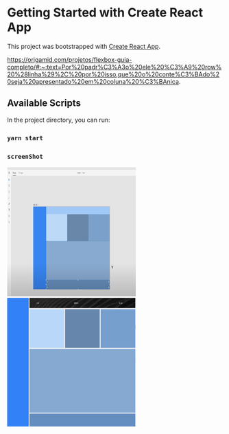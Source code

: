# Getting Started with Create React App

This project was bootstrapped with [Create React App](https://github.com/facebook/create-react-app).

https://origamid.com/projetos/flexbox-guia-completo/#:~:text=Por%20padr%C3%A3o%20ele%20%C3%A9%20row%20%28linha%29%2C%20por%20isso,que%20o%20conte%C3%BAdo%20seja%20apresentado%20em%20coluna%20%C3%BAnica.

## Available Scripts

In the project directory, you can run:

### `yarn start`

### `screenShot`
<img src="src/assets/images/1.png" width="300" height="300"/><img src="src/assets/images/2.png" width="300" height="300"/>
